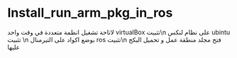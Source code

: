# Install_run_arm_pkg_in_ros
لاتاحة تشغيل انظمة متعددة في وقت واحد virtualBox تثبيت\n
على نظام لنكس ubintu تثبيت \n
بوضع اكواد على التيرمنال ros تثبيت\n
فتح مجلد منطقة عمل و تحميل البكج عليها
